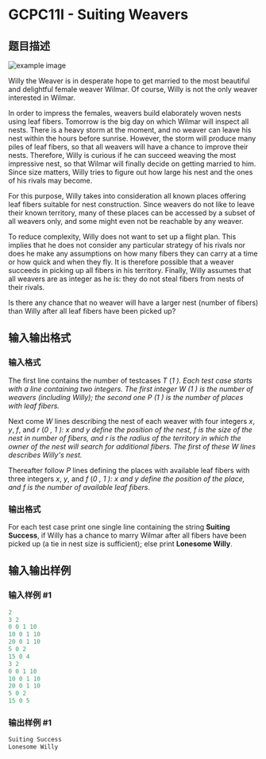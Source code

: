# GCPC11I - Suiting Weavers

## 题目描述

![example image](https://cdn.luogu.com.cn/upload/vjudge_pic/SP9125/0db954de01121191813a09f122858cf1b72eaab7.png)

Willy the Weaver is in desperate hope to get married to the most beautiful and delightful female weaver Wilmar. Of course, Willy is not the only weaver interested in Wilmar.

In order to impress the females, weavers build elaborately woven nests using leaf fibers. Tomorrow is the big day on which Wilmar will inspect all nests. There is a heavy storm at the moment, and no weaver can leave his nest within the hours before sunrise. However, the storm will produce many piles of leaf fibers, so that all weavers will have a chance to improve their nests. Therefore, Willy is curious if he can succeed weaving the most impressive nest, so that Wilmar will finally decide on getting married to him. Since size matters, Willy tries to figure out how large his nest and the ones of his rivals may become.

For this purpose, Willy takes into consideration all known places offering leaf fibers suitable for nest construction. Since weavers do not like to leave their known territory, many of these places can be accessed by a subset of all weavers only, and some might even not be reachable by any weaver.

To reduce complexity, Willy does not want to set up a flight plan. This implies that he does not consider any particular strategy of his rivals nor does he make any assumptions on how many fibers they can carry at a time or how quick and when they fly. It is therefore possible that a weaver succeeds in picking up all fibers in his territory. Finally, Willy assumes that all weavers are as integer as he is: they do not steal fibers from nests of their rivals.

Is there any chance that no weaver will have a larger nest (number of fibers) than Willy after all leaf fibers have been picked up?

## 输入输出格式

### 输入格式

The first line contains the number of testcases _T_ (_1 ). Each test case starts with a line containing two integers. The first integer _W_ (_1 ) is the number of weavers (including Willy); the second one _P_ (_1 ) is the number of places with leaf fibers.___

Next come _W_ lines describing the nest of each weaver with four integers _x_, _y_, _f_, and _r_ (_0 , _1 ): _x_ and _y_ define the position of the nest, _f_ is the size of the nest in number of fibers, and _r_ is the radius of the territory in which the owner of the nest will search for additional fibers. The first of these _W_ lines describes Willy's nest.__

Thereafter follow _P_ lines defining the places with available leaf fibers with three integers _x_, _y_, and _f_ (_0 , _1 ): _x_ and _y_ define the position of the place, and _f_ is the number of available leaf fibers.__

### 输出格式

For each test case print one single line containing the string **Suiting Success**, if Willy has a chance to marry Wilmar after all fibers have been picked up (a tie in nest size is sufficient); else print **Lonesome Willy**.

## 输入输出样例

### 输入样例 #1

```cpp
2
3 2
0 0 1 10
10 0 1 10
20 0 1 10
5 0 2
15 0 4
3 2
0 0 1 10
10 0 1 10
20 0 1 10
5 0 2
15 0 5
```


### 输出样例 #1

```cpp
Suiting Success
Lonesome Willy
```


